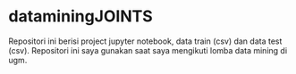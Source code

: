 # dataminingJOINTS
Repositori ini berisi project jupyter notebook, data train (csv) dan data test (csv).
Repositori ini saya gunakan saat saya mengikuti lomba data mining di ugm.
